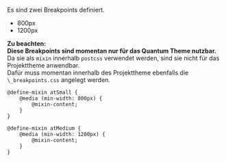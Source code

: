 Es sind zwei Breakpoints definiert.

-   800px
-   1200px

**Zu beachten:**<br>
**Diese Breakpoints sind momentan nur für das Quantum Theme nutzbar.**<br>
Da sie als `mixin` innerhalb `postcss` verwendet werden, sind sie nicht für das Projekttheme anwendbar.<br>
Dafür muss momentan innerhalb des Projekttheme ebenfalls die `\_breakpoints.css` angelegt werden.<br>

```
@define-mixin atSmall {
	@media (min-width: 800px) {
		@mixin-content;
	}
}

@define-mixin atMedium {
	@media (min-width: 1200px) {
		@mixin-content;
	}
}
```
